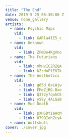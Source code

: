 ```yaml
---
title: "The End"
date: 2019-5-25 08:30:00 Z
venue: none_gallery
artists:
  - name: Psychic Maps
    vid:
      - link: GARla4IE5_c
  - name: Unknown
    vid:
      - link: ZFmDo4KgVno
  - name: The Futurians
    vid:
      - link: mhHvICZRZQA
      - link: kZrdnFfE8Ik
  - name: The Aesthetics
    vid:
      - link: g65d_6aiWjw
      - link: EMeZjRG-Bxo
      - link: Q372yfqahCE
      - link: yS9y_4ALGa8
  - name: Mud Death
    vid:
      - link: pXHSDYIaWcM
      - link: 079QIohZcyA
  - name: Wolfskull
cover: ./cover.jpg
---
```

